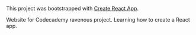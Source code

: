 This project was bootstrapped with [Create React App](https://github.com/facebook/create-react-app).

Website for Codecademy ravenous project.  Learning how to create a React app.